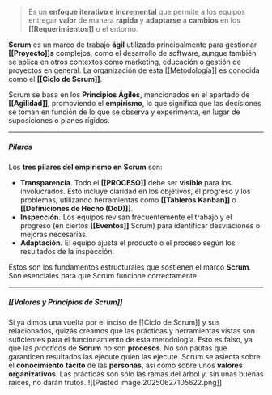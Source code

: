 > Es un **enfoque iterativo e incremental** que permite a los equipos entregar **valor** de manera **rápida** y **adaptarse** a **cambios** en los **[[Requerimientos]]** o el entorno.

**Scrum** es un marco de trabajo **ágil** utilizado principalmente para gestionar **[[Proyecto]]s** complejos, como el desarrollo de software, aunque también se aplica en otros contextos como marketing, educación o gestión de proyectos en general.
La organización de esta [[Metodología]] es conocida como el **[[Ciclo de Scrum]]**. 

Scrum se basa en los **Principios Ágiles**, mencionados en el apartado de **[[Agilidad]]**, promoviendo el **empirismo**, lo que significa que las decisiones se toman en función de lo que se observa y experimenta, en lugar de suposiciones o planes rígidos. 
****
##### **Pilares**
Los **tres pilares del empirismo en Scrum** son:
- **Transparencia**. Todo el **[[PROCESO]]** debe ser **visible** para los involucrados. Esto incluye claridad en los objetivos, el progreso y los problemas, utilizando herramientas como **[[Tableros Kanban]]** o **[[Definiciones de Hecho (DoD)]]**.
- **Inspección.** Los equipos revisan frecuentemente el trabajo y el progreso (en ciertos **[[Eventos]]** Scrum) para identificar desviaciones o mejoras necesarias.
- **Adaptación.** El equipo ajusta el producto o el proceso según los resultados de la inspección.

Estos son los fundamentos estructurales que sostienen el marco **Scrum**. 
Son esenciales para que Scrum funcione correctamente.
****
##### **[[Valores y Principios de Scrum]]**
Si ya dimos una vuelta por el inciso de [[Ciclo de Scrum]] y sus relacionados, quizás creamos que las prácticas y herramientas vistas son suficientes para el funcionamiento de esta metodología. Esto es falso, ya que las *prácticas* de **Scrum** no son **procesos**. No son pautas que garanticen resultados las ejecute quien las ejecute.
Scrum se asienta sobre el **conocimiento** **tácito** de las **personas**, así como sobre unos **valores** **organizativos**. Las prácticas son sólo las ramas del árbol y, sin unas buenas raíces, no darán frutos.
![[Pasted image 20250627105622.png]]
